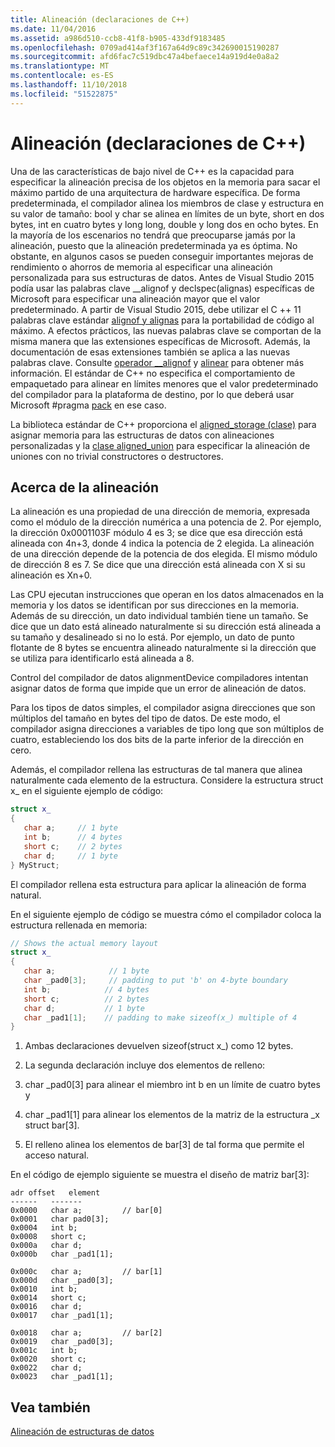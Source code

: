 ```yaml
---
title: Alineación (declaraciones de C++)
ms.date: 11/04/2016
ms.assetid: a986d510-ccb8-41f8-b905-433df9183485
ms.openlocfilehash: 0709ad414af3f167a64d9c89c342690015190287
ms.sourcegitcommit: afd6fac7c519dbc47a4befaece14a919d4e0a8a2
ms.translationtype: MT
ms.contentlocale: es-ES
ms.lasthandoff: 11/10/2018
ms.locfileid: "51522875"
---
```

# <a name="alignment-c-declarations"></a>Alineación (declaraciones de C++)

Una de las características de bajo nivel de C++ es la capacidad para especificar la alineación precisa de los objetos en la memoria para sacar el máximo partido de una arquitectura de hardware específica. De forma predeterminada, el compilador alinea los miembros de clase y estructura en su valor de tamaño: bool y char se alinea en límites de un byte, short en dos bytes, int en cuatro bytes y long long, double y long dos en ocho bytes. En la mayoría de los escenarios no tendrá que preocuparse jamás por la alineación, puesto que la alineación predeterminada ya es óptima. No obstante, en algunos casos se pueden conseguir importantes mejoras de rendimiento o ahorros de memoria al especificar una alineación personalizada para sus estructuras de datos. Antes de Visual Studio 2015 podía usar las palabras clave __alignof y declspec(alignas) específicas de Microsoft para especificar una alineación mayor que el valor predeterminado. A partir de Visual Studio 2015, debe utilizar el C ++ 11 palabras clave estándar [alignof y alignas](../cpp/alignof-and-alignas-cpp.md) para la portabilidad de código al máximo. A efectos prácticos, las nuevas palabras clave se comportan de la misma manera que las extensiones específicas de Microsoft. Además, la documentación de esas extensiones también se aplica a las nuevas palabras clave. Consulte [operador __alignof](../cpp/alignof-operator.md) y [alinear](../cpp/align-cpp.md) para obtener más información. El estándar de C++ no especifica el comportamiento de empaquetado para alinear en límites menores que el valor predeterminado del compilador para la plataforma de destino, por lo que deberá usar Microsoft #pragma [pack](../preprocessor/pack.md) en ese caso.

La biblioteca estándar de C++ proporciona el [aligned_storage (clase)](../standard-library/aligned-storage-class.md) para asignar memoria para las estructuras de datos con alineaciones personalizadas y la [clase aligned_union](../standard-library/aligned-union-class.md) para especificar la alineación de uniones con no trivial constructores o destructores.

## <a name="about-alignment"></a>Acerca de la alineación

La alineación es una propiedad de una dirección de memoria, expresada como el módulo de la dirección numérica a una potencia de 2. Por ejemplo, la dirección 0x0001103F módulo 4 es 3; se dice que esa dirección está alineada con 4n+3, donde 4 indica la potencia de 2 elegida. La alineación de una dirección depende de la potencia de dos elegida. El mismo módulo de dirección 8 es 7. Se dice que una dirección está alineada con X si su alineación es Xn+0.

Las CPU ejecutan instrucciones que operan en los datos almacenados en la memoria y los datos se identifican por sus direcciones en la memoria. Además de su dirección, un dato individual también tiene un tamaño. Se dice que un dato está alineado naturalmente si su dirección está alineada a su tamaño y desalineado si no lo está. Por ejemplo, un dato de punto flotante de 8 bytes se encuentra alineado naturalmente si la dirección que se utiliza para identificarlo está alineada a 8.

Control del compilador de datos alignmentDevice compiladores intentan asignar datos de forma que impide que un error de alineación de datos.

Para los tipos de datos simples, el compilador asigna direcciones que son múltiplos del tamaño en bytes del tipo de datos. De este modo, el compilador asigna direcciones a variables de tipo long que son múltiplos de cuatro, estableciendo los dos bits de la parte inferior de la dirección en cero.

Además, el compilador rellena las estructuras de tal manera que alinea naturalmente cada elemento de la estructura. Considere la estructura struct x_ en el siguiente ejemplo de código:

```cpp
struct x_
{
   char a;     // 1 byte
   int b;      // 4 bytes
   short c;    // 2 bytes
   char d;     // 1 byte
} MyStruct;
```

El compilador rellena esta estructura para aplicar la alineación de forma natural.

En el siguiente ejemplo de código se muestra cómo el compilador coloca la estructura rellenada en memoria:

```cpp
// Shows the actual memory layout
struct x_
{
   char a;            // 1 byte
   char _pad0[3];     // padding to put 'b' on 4-byte boundary
   int b;            // 4 bytes
   short c;          // 2 bytes
   char d;           // 1 byte
   char _pad1[1];    // padding to make sizeof(x_) multiple of 4
}
```

1. Ambas declaraciones devuelven sizeof(struct x_) como 12 bytes.

1. La segunda declaración incluye dos elementos de relleno:

1. char _pad0[3] para alinear el miembro int b en un límite de cuatro bytes y

1. char _pad1[1] para alinear los elementos de la matriz de la estructura _x struct bar[3].

1. El relleno alinea los elementos de bar[3] de tal forma que permite el acceso natural.

En el código de ejemplo siguiente se muestra el diseño de matriz bar[3]:

```
adr offset   element
------   -------
0x0000   char a;         // bar[0]
0x0001   char pad0[3];
0x0004   int b;
0x0008   short c;
0x000a   char d;
0x000b   char _pad1[1];

0x000c   char a;         // bar[1]
0x000d   char _pad0[3];
0x0010   int b;
0x0014   short c;
0x0016   char d;
0x0017   char _pad1[1];

0x0018   char a;         // bar[2]
0x0019   char _pad0[3];
0x001c   int b;
0x0020   short c;
0x0022   char d;
0x0023   char _pad1[1];
```

## <a name="see-also"></a>Vea también

[Alineación de estructuras de datos](http://en.wikipedia.org/wiki/Data_structure_alignment)